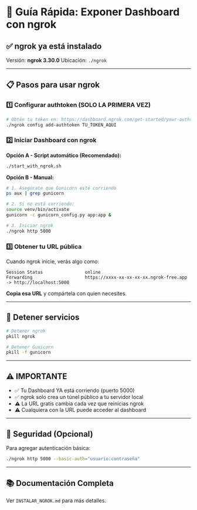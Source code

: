 # 🚀 Guía Rápida: Exponer Dashboard con ngrok

## ✅ ngrok ya está instalado

Versión: **ngrok 3.30.0**
Ubicación: `./ngrok`

---

## 📋 Pasos para usar ngrok

### 1️⃣ Configurar authtoken (SOLO LA PRIMERA VEZ)

```bash
# Obtén tu token en: https://dashboard.ngrok.com/get-started/your-authtoken
./ngrok config add-authtoken TU_TOKEN_AQUI
```

### 2️⃣ Iniciar Dashboard con ngrok

**Opción A - Script automático (Recomendado):**
```bash
./start_with_ngrok.sh
```

**Opción B - Manual:**
```bash
# 1. Asegúrate que Gunicorn esté corriendo
ps aux | grep gunicorn

# 2. Si no está corriendo:
source venv/bin/activate
gunicorn -c gunicorn_config.py app:app &

# 3. Iniciar ngrok
./ngrok http 5000
```

### 3️⃣ Obtener tu URL pública

Cuando ngrok inicie, verás algo como:

```
Session Status                online
Forwarding                    https://xxxx-xx-xx-xx-xx.ngrok-free.app -> http://localhost:5000
```

**Copia esa URL** y compártela con quien necesites.

---

## 🛑 Detener servicios

```bash
# Detener ngrok
pkill ngrok

# Detener Gunicorn
pkill -f gunicorn
```

---

## ⚠️ IMPORTANTE

- ✅ Tu Dashboard YA está corriendo (puerto 5000)
- ✅ ngrok solo crea un túnel público a tu servidor local
- ⚠️ La URL gratis cambia cada vez que reinicias ngrok
- ⚠️ Cualquiera con la URL puede acceder al dashboard

---

## 🔐 Seguridad (Opcional)

Para agregar autenticación básica:

```bash
./ngrok http 5000 --basic-auth="usuario:contraseña"
```

---

## 📚 Documentación Completa

Ver `INSTALAR_NGROK.md` para más detalles.

